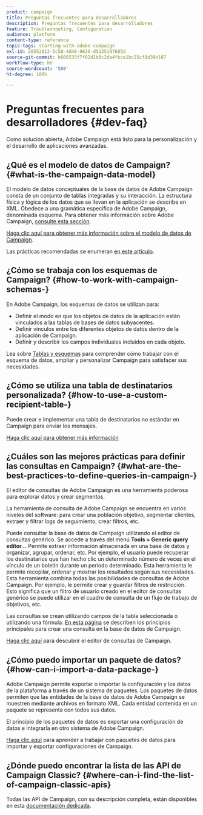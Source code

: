 ```yaml
---
product: campaign
title: Preguntas frecuentes para desarrolladores
description: Preguntas frecuentes para desarrolladores
feature: Troubleshooting, Configuration
audience: platform
content-type: reference
topic-tags: starting-with-adobe-campaign
exl-id: 20552812-5c58-4d48-9636-d5135197685d
source-git-commit: b666535f7f82d1b8c2da4fbce1bc25cf8d39d187
workflow-type: ht
source-wordcount: '508'
ht-degree: 100%

---
```


# Preguntas frecuentes para desarrolladores {#dev-faq}



Como solución abierta, Adobe Campaign está listo para la personalización y el desarrollo de aplicaciones avanzadas.

## ¿Qué es el modelo de datos de Campaign? {#what-is-the-campaign-data-model}

El modelo de datos conceptuales de la base de datos de Adobe Campaign consta de un conjunto de tablas integradas y su interacción. La estructura física y lógica de los datos que se llevan en la aplicación se describe en XML. Obedece a una gramática específica de Adobe Campaign, denominada esquema. Para obtener más información sobre Adobe Campaign, [consulte esta sección](../../configuration/using/about-schema-edition.md).

[Haga clic aquí para obtener más información sobre el modelo de datos de Campaign](https://experienceleague.adobe.com/docs/campaign-classic/using/configuring-campaign-classic/data-model/about-data-model.html?lang=es).

Las prácticas recomendadas se enumeran [en este artículo](../../configuration/using/data-model-best-practices.md).

## ¿Cómo se trabaja con los esquemas de Campaign? {#how-to-work-with-campaign-schemas-}

En Adobe Campaign, los esquemas de datos se utilizan para:

* Definir el modo en que los objetos de datos de la aplicación están vinculados a las tablas de bases de datos subyacentes.
* Definir vínculos entre los diferentes objetos de datos dentro de la aplicación de Campaign.
* Definir y describir los campos individuales incluidos en cada objeto.

Lea sobre [Tablas y esquemas](../../configuration/using/about-schema-edition.md) para comprender cómo trabajar con el esquema de datos, ampliar y personalizar Campaign para satisfacer sus necesidades.

## ¿Cómo se utiliza una tabla de destinatarios personalizada? {#how-to-use-a-custom-recipient-table-}

Puede crear e implementar una tabla de destinatarios no estándar en Campaign para enviar los mensajes.

[Haga clic aquí para obtener más información](../../configuration/using/about-custom-recipient-table.md)

## ¿Cuáles son las mejores prácticas para definir las consultas en Campaign?  {#what-are-the-best-practices-to-define-queries-in-campaign-}

El editor de consultas de Adobe Campaign es una herramienta poderosa para explorar datos y crear segmentos.

La herramienta de consulta de Adobe Campaign se encuentra en varios niveles del software: para crear una población objetivo, segmentar clientes, extraer y filtrar logs de seguimiento, crear filtros, etc.

Puede consultar la base de datos de Campaign utilizando el editor de consultas genérico. Se accede a través del menú **Tools > Generic query editor...** Permite extraer información almacenada en una base de datos y organizar, agrupar, ordenar, etc. Por ejemplo, el usuario puede recuperar los destinatarios que han hecho clic un determinado número de veces en el vínculo de un boletín durante un periodo determinado. Esta herramienta le permite recopilar, ordenar y mostrar los resultados según sus necesidades. Esta herramienta combina todas las posibilidades de consultas de Adobe Campaign. Por ejemplo, le permite crear y guardar filtros de restricción. Esto significa que un filtro de usuario creado en el editor de consultas genérico se puede utilizar en el cuadro de consulta de un flujo de trabajo de objetivos, etc.

Las consultas se crean utilizando campos de la tabla seleccionada o utilizando una fórmula. [En esta página](../../platform/using/about-queries-in-campaign.md) se describen los principios principales para crear una consulta en la base de datos de Campaign.

[Haga clic aquí](../../workflow/using/query.md) para descubrir el editor de consultas de Campaign.

## ¿Cómo puedo importar un paquete de datos?  {#how-can-i-import-a-data-package-}

Adobe Campaign permite exportar o importar la configuración y los datos de la plataforma a través de un sistema de paquetes. Los paquetes de datos permiten que las entidades de la base de datos de Adobe Campaign se muestren mediante archivos en formato XML. Cada entidad contenida en un paquete se representa con todos sus datos.

El principio de los paquetes de datos es exportar una configuración de datos e integrarla en otro sistema de Adobe Campaign.

[Haga clic aquí](../../platform/using/working-with-data-packages.md) para aprender a trabajar con paquetes de datos para importar y exportar configuraciones de Campaign.

## ¿Dónde puedo encontrar la lista de las API de Campaign Classic?  {#where-can-i-find-the-list-of-campaign-classic-apis}

Todas las API de Campaign, con su descripción completa, están disponibles en esta [documentación dedicada](https://experienceleague.adobe.com/developer/campaign-api/api/index.html?lang=es).
